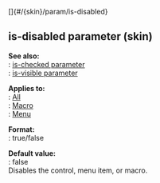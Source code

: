 []{#/{skin}/param/is-disabled}    
## is-disabled parameter (skin)    
**See also:**    
:   [is-checked parameter](/ref/%7Bskin%7D/param/is-checked.md)    
:   [is-visible parameter](/ref/%7Bskin%7D/param/is-visible.md)    
<!-- -->    
**Applies to:**    
:   [All](/ref/%7Bskin%7D/control.md)    
:   [Macro](/ref/%7Bskin%7D/control/macro.md)    
:   [Menu](/ref/%7Bskin%7D/control/menu.md)    
<!-- -->    
**Format:**    
:   true/false    
<!-- -->    
**Default value:**    
:   false    
Disables the control, menu item, or macro.  